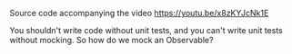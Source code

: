 Source code accompanying the video https://youtu.be/x8zKYJcNk1E

You shouldn't write code without unit tests, and you can't write unit tests without mocking. So how do we mock an Observable?
